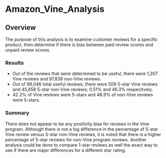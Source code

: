 # Amazon_Vine_Analysis

## Overview
The purpose of this analysis is to examine customer reviews for a specific product, then determine if there is bias between paid review scores and unpaid review scores.

### Results
- Out of the reviews that were determined to be useful, there were 1,207 Vine reviews and 97,839 non-Vine reviews.
- Out of 99,046 total useful reviews, there were 509 5-star Vine reviews and 45,858 5-star non-Vine reviews; 0.51% and 46.3% respecitvely.
- 42.2% of Vine reviews were 5-stars and 46.9% of non-Vine reviews were 5-stars.

### Summary
There does not appear to be any positivity bias for reviews in the Vine program. Although there is not a big difference in the percentage of 5-star Vine review versus 5-star non-Vine reviews, it is noted that there is a higher percentage of 5-star reviews for non-Vine program reviews. Another analysis could be done to compare 1-star reviews as well the exact way to see if there are major differences for a different star rating.
